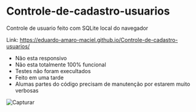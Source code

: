 # Controle-de-cadastro-usuarios

Controle de usuario feito com SQLite local do navegador

Link: https://eduardo-amaro-maciel.github.io/Controle-de-cadastro-usuarios/

- Não esta responsivo 
- Não esta totalmente 100% funcional
- Testes não foram execultados
- Feito em uma tarde
- Alumas partes do código precisam de manutenção por estarem muito verbosas

![Capturar](https://user-images.githubusercontent.com/73178068/168907781-4c4200c3-d112-424a-a03e-27f9f04fa2ac.JPG)

